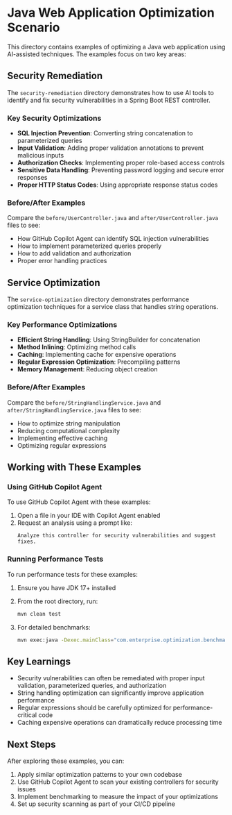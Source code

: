 # Java Web Application Optimization Scenario

This directory contains examples of optimizing a Java web application using AI-assisted techniques. The examples focus on two key areas:

## Security Remediation

The `security-remediation` directory demonstrates how to use AI tools to identify and fix security vulnerabilities in a Spring Boot REST controller.

### Key Security Optimizations

- **SQL Injection Prevention**: Converting string concatenation to parameterized queries
- **Input Validation**: Adding proper validation annotations to prevent malicious inputs
- **Authorization Checks**: Implementing proper role-based access controls
- **Sensitive Data Handling**: Preventing password logging and secure error responses
- **Proper HTTP Status Codes**: Using appropriate response status codes

### Before/After Examples

Compare the `before/UserController.java` and `after/UserController.java` files to see:
- How GitHub Copilot Agent can identify SQL injection vulnerabilities
- How to implement parameterized queries properly
- How to add validation and authorization
- Proper error handling practices

## Service Optimization

The `service-optimization` directory demonstrates performance optimization techniques for a service class that handles string operations.

### Key Performance Optimizations

- **Efficient String Handling**: Using StringBuilder for concatenation
- **Method Inlining**: Optimizing method calls
- **Caching**: Implementing cache for expensive operations
- **Regular Expression Optimization**: Precompiling patterns
- **Memory Management**: Reducing object creation

### Before/After Examples

Compare the `before/StringHandlingService.java` and `after/StringHandlingService.java` files to see:
- How to optimize string manipulation
- Reducing computational complexity
- Implementing effective caching
- Optimizing regular expressions

## Working with These Examples

### Using GitHub Copilot Agent

To use GitHub Copilot Agent with these examples:

1. Open a file in your IDE with Copilot Agent enabled
2. Request an analysis using a prompt like:
   ```
   Analyze this controller for security vulnerabilities and suggest fixes.
   ```

### Running Performance Tests

To run performance tests for these examples:

1. Ensure you have JDK 17+ installed
2. From the root directory, run:
   ```bash
   mvn clean test
   ```

3. For detailed benchmarks:
   ```bash
   mvn exec:java -Dexec.mainClass="com.enterprise.optimization.benchmark.StringHandlingBenchmark"
   ```

## Key Learnings

- Security vulnerabilities can often be remediated with proper input validation, parameterized queries, and authorization
- String handling optimization can significantly improve application performance
- Regular expressions should be carefully optimized for performance-critical code
- Caching expensive operations can dramatically reduce processing time

## Next Steps

After exploring these examples, you can:

1. Apply similar optimization patterns to your own codebase
2. Use GitHub Copilot Agent to scan your existing controllers for security issues
3. Implement benchmarking to measure the impact of your optimizations
4. Set up security scanning as part of your CI/CD pipeline 